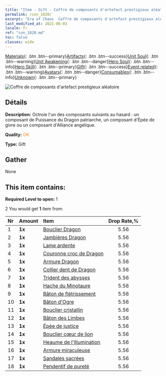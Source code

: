 ```yaml
---
title: "Item - Gift - Coffre de composants d'artefact prestigieux aléatoire"
permalink: /con_1820/
excerpt: "Era of Chaos  Coffre de composants d'artefact prestigieux aléatoire"
last_modified_at: 2021-06-03
locale: fr
ref: "con_1820.md"
toc: false
classes: wide
---
```

 [Materials](/ItemsFR/){: .btn .btn--primary}[Artifacts](/ItemsFR/Artifacts/){: .btn .btn--success}[Unit Soul](/ItemsFR/UnitSoul/){: .btn .btn--warning}[Unit Awakening](/ItemsFR/UnitAwakening/){: .btn .btn--danger}[Hero Soul](/ItemsFR/HeroSoul/){: .btn .btn--info}[Hero Skill](/ItemsFR/HeroSkill/){: .btn .btn--primary}[Gift](/ItemsFR/Gift/){: .btn .btn--success}[Event related](/ItemsFR/Events/){: .btn .btn--warning}[Avatars](/ItemsFR/Avatars/){: .btn .btn--danger}[Consumables](/ItemsFR/Consumables/){: .btn .btn--info}[Unknown](/ItemsFR/Unknown/){: .btn .btn--primary}

 ![Coffre de composants d'artefact prestigieux aléatoire](/images/t/i_907046.png)

## Détails
 **Description:** Octroie l'un des composants suivants au hasard : un composant de Puissance du Dragon patriarche, un composant d'Épée de givre ou un composant d'Alliance angélique.

 **Quality:** <span style="color: #FF8C00">OK</span>

 **Type:** Gift

## Gather

  None

## This item contains:

 **Required Level to open:** 1

 2 You would get **1** item  from:

  | Nr | Amount |     Item    | Drop Rate,% |
  |:---|:-------|:------------|:---------:|
  | 1 |  **1x** | [Bouclier Dragon](/ItemsFR/art_144/) | 5.56 | 
  | 2 |  **1x** | [Jambières Dragon](/ItemsFR/art_145/) | 5.56 | 
  | 3 |  **1x** | [Lame ardente](/ItemsFR/art_146/) | 5.56 | 
  | 4 |  **1x** | [Couronne croc de Dragon](/ItemsFR/art_147/) | 5.56 | 
  | 5 |  **1x** | [Armure Dragon](/ItemsFR/art_148/) | 5.56 | 
  | 6 |  **1x** | [Collier dent de Dragon](/ItemsFR/art_149/) | 5.56 | 
  | 7 |  **1x** | [Trident des abysses](/ItemsFR/art_160/) | 5.56 | 
  | 8 |  **1x** | [Hache du Minotaure](/ItemsFR/art_161/) | 5.56 | 
  | 9 |  **1x** | [Bâton de flétrissement](/ItemsFR/art_162/) | 5.56 | 
  | 10 |  **1x** | [Bâton d'Ogre](/ItemsFR/art_163/) | 5.56 | 
  | 11 |  **1x** | [Bouclier cristallin](/ItemsFR/art_164/) | 5.56 | 
  | 12 |  **1x** | [Bâton des Limbes](/ItemsFR/art_165/) | 5.56 | 
  | 13 |  **1x** | [Épée de justice](/ItemsFR/art_150/) | 5.56 | 
  | 14 |  **1x** | [Bouclier cœur de lion](/ItemsFR/art_151/) | 5.56 | 
  | 15 |  **1x** | [Heaume de l'illumination](/ItemsFR/art_152/) | 5.56 | 
  | 16 |  **1x** | [Armure miraculeuse](/ItemsFR/art_153/) | 5.56 | 
  | 17 |  **1x** | [Sandales sacrées](/ItemsFR/art_154/) | 5.56 | 
  | 18 |  **1x** | [Pendentif de pureté](/ItemsFR/art_155/) | 5.56 | 
